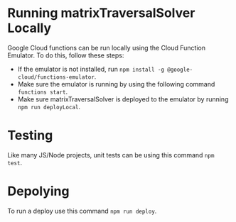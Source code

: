 # Running matrixTraversalSolver Locally

Google Cloud functions can be run locally using the Cloud Function Emulator.  To do this, follow these steps:

- If the emulator is not installed, run `npm install -g @google-cloud/functions-emulator`. 
- Make sure the emulator is running by using the following command `functions start`.
- Make sure matrixTraversalSolver is deployed to the emulator by running `npm run deployLocal`.

# Testing

Like many JS/Node projects, unit tests can be using this command `npm test`.

# Depolying

To run a deploy use this command `npm run deploy`.
